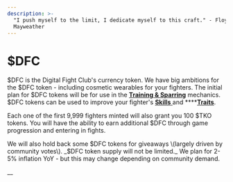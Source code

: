 ```yaml
---
description: >-
  "I push myself to the limit, I dedicate myself to this craft." - Floyd
  Mayweather
---
```


# $DFC

$DFC is the Digital Fight Club's currency token. We have big ambitions for the $DFC token - including cosmetic wearables for your fighters. The initial plan for $DFC tokens will be for use in the [**Training & Sparring**](training-and-sparring.md) mechanics. $DFC tokens can be used to improve your fighter's [**Skills** ](skills.md)and ****[**Traits**](traits.md).

Each one of the first 9,999 fighters minted will also grant you 100 $TKO tokens. You will have the ability to earn additional $DFC through game progression and entering in fights. 

We will also hold back some $DFC tokens for giveaways \(largely driven by community votes\). _$DFC token supply will not be limited._ We plan for 2-5% inflation YoY - but this may change depending on community demand.

\_\_

